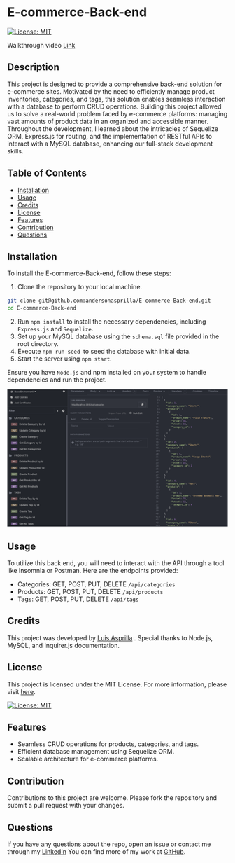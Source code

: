 # E-commerce-Back-end

[![License: MIT](https://img.shields.io/badge/License-MIT-yellow.svg)](https://opensource.org/licenses/MIT)

Walkthrough video [Link](https://app.screencastify.com/v2/manage/videos/CoQ36JKmG0PhIZS5GeIL)

## Description

This project is designed to provide a comprehensive back-end solution for e-commerce sites. Motivated by the need to efficiently manage product inventories, categories, and tags, this solution enables seamless interaction with a database to perform CRUD operations. Building this project allowed us to solve a real-world problem faced by e-commerce platforms: managing vast amounts of product data in an organized and accessible manner. Throughout the development, I learned about the intricacies of Sequelize ORM, Express.js for routing, and the implementation of RESTful APIs to interact with a MySQL database, enhancing our full-stack development skills.

## Table of Contents

- [Installation](#installation)
- [Usage](#usage)
- [Credits](#credits)
- [License](#license)
- [Features](#features)
- [Contribution](#contribution)
- [Questions](#questions)



## Installation

To install the E-commerce-Back-end, follow these steps:
1. Clone the repository to your local machine.
```sh
git clone git@github.com:andersonasprilla/E-commerce-Back-end.git
cd E-commerce-Back-end
```
2. Run `npm install` to install the necessary dependencies, including `Express.js` and `Sequelize`.
3. Set up your MySQL database using the `schema.sql` file provided in the root directory.
4. Execute `npm run seed `to seed the database with initial data.
5. Start the server using `npm start`.

Ensure you have `Node.js` and npm installed on your system to handle dependencies and run the project.

![Screenshot](/assets/e-commerce%20screenshot.png)

## Usage

To utilize this back end, you will need to interact with the API through a tool like Insomnia or Postman. Here are the endpoints provided:

* Categories: GET, POST, PUT, DELETE `/api/categories`
* Products: GET, POST, PUT, DELETE `/api/products`
* Tags: GET, POST, PUT, DELETE `/api/tags`

## Credits

This project was developed by [Luis Asprilla](https://www.linkedin.com/in/andersonasprilla/) . Special thanks to Node.js, MySQL, and Inquirer.js documentation.

## License
This project is licensed under the MIT License. For more information, please visit [here](https://opensource.org/licenses/MIT).

[![License: MIT](https://img.shields.io/badge/License-MIT-yellow.svg)](https://opensource.org/licenses/MIT)
 
## Features

* Seamless CRUD operations for products, categories, and tags.
* Efficient database management using Sequelize ORM.
* Scalable architecture for e-commerce platforms.

## Contribution

Contributions to this project are welcome. Please fork the repository and submit a pull request with your changes.

## Questions

If you have any questions about the repo, open an issue or contact me through my [LinkedIn](https://www.linkedin.com/in/andersonasprilla/) You can find more of my work at [GitHub](https://github.com/andersonasprilla).




